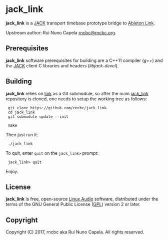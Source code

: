 # jack_link 

  **jack_link** is a [JACK](http://jackaudio.org) transport timebase
  prototype bridge to [Ableton Link](https://www.ableton.com/en/link/).

  Upstream author: Rui Nuno Capela <rncbc@rncbc.org>.


## Prerequisites

   **jack_link** software prerequisites for building are a C++11 compiler
   (_g++_) and the [JACK](http://jackaudio.org) client C libraries and headers
   (_libjack-devel_).


## Building

   **jack_link** relies on [link](https://github.com/Ableton/link) as a Git 
   submodule, so after the main [jack_link](https://github.com/rncbc/jack_link)
   repository is cloned, one needs to setup the working tree as follows:

     git clone https://github.com/rncbc/jack_link
     cd jack_link
     git submodule update --init

     make

   Then just run it:

     ./jack_link

   To quit, enter `quit` on the `jack_link>` prompt:

     jack_link> quit

   Enjoy.


## License

   **jack_link** is free, open-source [Linux Audio](http://linuxaudio.org)
   software, distributed under the terms of the GNU General Public License
   ([GPL](http://www.gnu.org/copyleft/gpl.html)) version 2 or later.


## Copyright

   Copyright (C) 2017, rncbc aka Rui Nuno Capela. All rights reserved.
